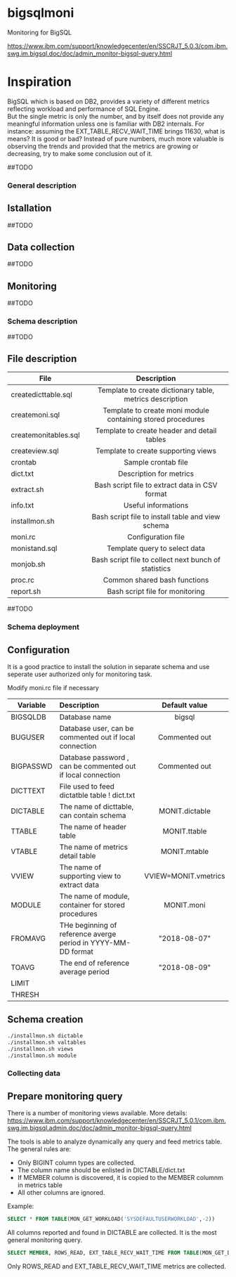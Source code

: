 # bigsqlmoni

Monitoring for BigSQL

https://www.ibm.com/support/knowledgecenter/en/SSCRJT_5.0.3/com.ibm.swg.im.bigsql.doc/doc/admin_monitor-bigsql-query.html

# Inspiration

BigSQL which is based on DB2, provides a variety of different metrics reflecting workload and performance of SQL Engine.  
But the single metric is only the number, and by itself does not provide any meaningful information unless one is familiar with DB2
internals. For instance: assuming the EXT_TABLE_RECV_WAIT_TIME brings 11630, what is means? It is good or bad?
Instead of pure numbers, much more valuable is observing the trends and provided that the metrics are growing or decreasing, try to make 
some conclusion out of it.

##TODO

### General description
## Istallation
##TODO
## Data collection
##TODO
## Monitoring
##TODO

### Schema description

##TODO

## File description

| File        | Description
| ------------- |:-------------:|
| createdicttable.sql | Template to create dictionary table, metrics description |
| createmoni.sql | Template to create moni module containing stored procedures |
| createmonitables.sql | Template to create header and detail tables |
| createview.sql | Template to create supporting views |
| crontab | Sample crontab file |
| dict.txt | Description for metrics |
| extract.sh | Bash script file to extract data in CSV format |
| info.txt | Useful informations |
| installmon.sh | Bash script file to install table and view schema |
| moni.rc | Configuration file |
| monistand.sql | Template query to select data |
| monjob.sh | Bash script file to collect next bunch of statistics 
| proc.rc | Common shared bash functions
| report.sh | Bash script file for monitoring

##TODO

### Schema deployment

## Configuration

It is a good practice to install the solution in separate schema and use seperate user authorized only for monitoring task.

Modify moni.rc file if necessary

| Variable | Description | Default value
| --------- |:---------------|:---------:|
| BIGSQLDB | Database name | bigsql |
| BUGUSER  | Database user, can be commented out if local connection | Commented out
| BIGPASSWD | Database password , can be commented out if local connection | Commented out
| DICTTEXT | File used to feed dictatble table ! dict.txt
| DICTABLE | The name of dicttable, can contain schema | MONIT.dictable
| TTABLE | The name of header table | MONIT.ttable
| VTABLE | The name of metrics detail table | MONIT.mtable
| VVIEW | The name of supporting view to extract data | VVIEW=MONIT.vmetrics
| MODULE | The name of module, container for stored procedures | MONIT.moni
| FROMAVG | THe beginning of reference averge period in YYYY-MM-DD format | "2018-08-07"
| TOAVG | The end of reference average period | "2018-08-09"
| LIMIT | |
| THRESH | |

## Schema creation

```bash
./installmon.sh dictable
./installmon.sh valtables
./installmon.sh views
./installmon.sh module
```
### Collecting data

## Prepare monitoring query

There is a number of monitoring views available. More details: https://www.ibm.com/support/knowledgecenter/en/SSCRJT_5.0.1/com.ibm.swg.im.bigsql.admin.doc/doc/admin_monitor-bigsql-query.html

The tools is able to analyze dynamically any query and feed metrics table. The general rules are:
* Only BIGINT column types are collected.
* The column name should be enlisted in DICTABLE/dict.txt
* If MEMBER column is discovered, it is copied to the MEMBER columnm in metrics table
* All other columns are ignored.

Example:
```sql
SELECT * FROM TABLE(MON_GET_WORKLOAD('SYSDEFAULTUSERWORKLOAD',-2))
```
All columns reported and found in DICTABLE are collected. It is the most general monitoring query.
```sql
SELECT MEMBER, ROWS_READ, EXT_TABLE_RECV_WAIT_TIME FROM TABLE(MON_GET_DATABASE( -2)) order by MEMBER
```
Only ROWS_READ and EXT_TABLE_RECV_WAIT_TIME metrics are collected.



